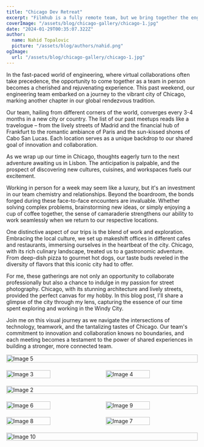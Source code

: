 ```yaml
---
title: "Chicago Dev Retreat"
excerpt: "Filmhub is a fully remote team, but we bring together the enginering team (and sometimes the whole company) regularly for a few days in one location. These Dev Retreats are a week of intense collaborative work - for once, we're all in the same room, helping, discussing and coding together, in person."
coverImage: "/assets/blog/chicago-gallery/chicago-1.jpg"
date: "2024-01-29T00:35:07.322Z"
author:
  name: Nahid Topalovic
  picture: "/assets/blog/authors/nahid.png"
ogImage:
  url: "/assets/blog/chicago-gallery/chicago-1.jpg"
---
```


In the fast-paced world of engineering, where virtual collaborations often take precedence, the opportunity to come together as a team in person becomes a cherished and rejuvenating experience. This past weekend, our engineering team embarked on a journey to the vibrant city of Chicago, marking another chapter in our global rendezvous tradition.

Our team, hailing from different corners of the world, converges every 3-4 months in a new city or country. The list of our past meetups reads like a travelogue – from the lively streets of Madrid and the financial hub of Frankfurt to the romantic ambiance of Paris and the sun-kissed shores of Cabo San Lucas. Each location serves as a unique backdrop to our shared goal of innovation and collaboration.

As we wrap up our time in Chicago, thoughts eagerly turn to the next adventure awaiting us in Lisbon. The anticipation is palpable, and the prospect of discovering new cultures, cuisines, and workspaces fuels our excitement.

Working in person for a week may seem like a luxury, but it's an investment in our team chemistry and relationships. Beyond the boardroom, the bonds forged during these face-to-face encounters are invaluable. Whether solving complex problems, brainstorming new ideas, or simply enjoying a cup of coffee together, the sense of camaraderie strengthens our ability to work seamlessly when we return to our respective locations.

One distinctive aspect of our trips is the blend of work and exploration. Embracing the local culture, we set up makeshift offices in different cafes and restaurants, immersing ourselves in the heartbeat of the city. Chicago, with its rich culinary landscape, treated us to a gastronomic adventure. From deep-dish pizza to gourmet hot dogs, our taste buds reveled in the diversity of flavors that this iconic city had to offer.

For me, these gatherings are not only an opportunity to collaborate professionally but also a chance to indulge in my passion for street photography. Chicago, with its stunning architecture and lively streets, provided the perfect canvas for my hobby. In this blog post, I'll share a glimpse of the city through my lens, capturing the essence of our time spent exploring and working in the Windy City.

Join me on this visual journey as we navigate the intersections of technology, teamwork, and the tantalizing tastes of Chicago. Our team's commitment to innovation and collaboration knows no boundaries, and each meeting becomes a testament to the power of shared experiences in building a stronger, more connected team.

<div style="display: flex; justify-content: space-between; margin-bottom: 20px;">
  <img src="/assets/blog/chicago-gallery/chicago-5.jpg" alt="Image 5" style="width: 100%; height: 50%;">
</div>

<div style="display: flex; justify-content: space-between; margin-bottom: 20px;">
  <img src="/assets/blog/chicago-gallery/chicago-3 Large.jpeg" alt="Image 3" style="width: 48%;">
  <img src="/assets/blog/chicago-gallery/chicago-4 Large.jpeg" alt="Image 4" style="width: 48%;">
</div>

<div style="display: flex; justify-content: space-between; margin-bottom: 20px;">
  <img src="/assets/blog/chicago-gallery/chicago-2 Large.jpeg" alt="Image 2" style="width: 100%;">
</div>

<div style="display: flex; justify-content: space-between; margin-bottom: 20px;">
  <img src="/assets/blog/chicago-gallery/chicago-6 Large.jpeg" alt="Image 6" style="width: 48%;">
  <img src="/assets/blog/chicago-gallery/chicago-9 Large.jpeg" alt="Image 9" style="width: 48%;">
</div>

<div style="display: flex; justify-content: space-between; margin-bottom: 20px;">
  <img src="/assets/blog/chicago-gallery/chicago-8 Large.jpeg" alt="Image 8" style="width: 48%;">
  <img src="/assets/blog/chicago-gallery/chicago-7 Large.jpeg" alt="Image 7" style="width: 48%;">
</div>

<div style="display: flex; justify-content: space-between;">
  <img src="/assets/blog/chicago-gallery/chicago-10.jpg" alt="Image 10" style="width: 100%;">
</div>

